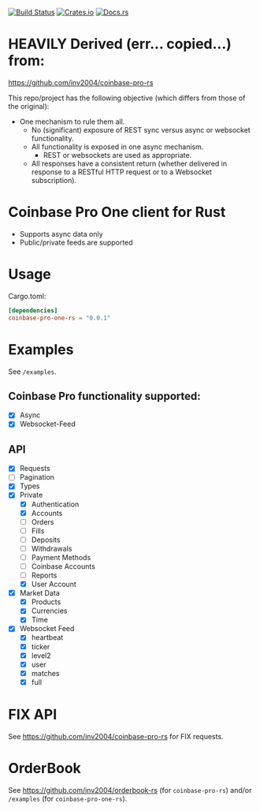 [![Build Status](https://travis-ci.org/inv2004/coinbase-pro-rs.svg?branch=master)](https://travis-ci.org/inv2004/coinbase-pro-rs)
[![Crates.io](https://img.shields.io/crates/v/coinbase-pro-rs.svg)](https://crates.io/crates/coinbase-pro-rs)
[![Docs.rs](https://docs.rs/coinbase-pro-rs/badge.svg)](https://docs.rs/coinbase-pro-rs)

# HEAVILY Derived (err... copied...) from:

https://github.com/inv2004/coinbase-pro-rs

This repo/project has the following objective (which differs from those of the original):
* One mechanism to rule them all.
  * No (significant) exposure of REST sync versus async or websocket functionality.
  * All functionality is exposed in one async mechanism.
    * REST or websockets are used as appropriate.
  * All responses have a consistent return (whether delivered in response to a RESTful HTTP request or to a Websocket subscription).

# Coinbase Pro One client for Rust
* Supports async data only
* Public/private feeds are supported

# Usage
Cargo.toml:
```toml
[dependencies]
coinbase-pro-one-rs = "0.0.1"
```

# Examples

See `/examples`.

## Coinbase Pro functionality supported:
- [x] Async
- [x] Websocket-Feed

## API
- [x] Requests
- [ ] Pagination
- [x] Types
- [x] Private
  - [x] Authentication
  - [x] Accounts
  - [ ] Orders
  - [ ] Fills
  - [ ] Deposits
  - [ ] Withdrawals
  - [ ] Payment Methods
  - [ ] Coinbase Accounts
  - [ ] Reports
  - [x] User Account
- [x] Market Data
  - [x] Products
  - [x] Currencies
  - [x] Time
- [x] Websocket Feed
  - [x] heartbeat
  - [x] ticker
  - [x] level2
  - [x] user
  - [x] matches
  - [x] full

# FIX API
See https://github.com/inv2004/coinbase-pro-rs for FIX requests.

# OrderBook
See  https://github.com/inv2004/orderbook-rs (for `coinbase-pro-rs`) and/or `/examples` (for `coinbase-pro-one-rs`).

